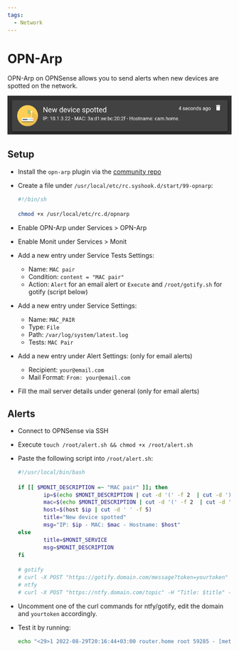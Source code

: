 ```yaml
---
tags:
  - Network
---
```


# OPN-Arp

OPN-Arp on OPNSense allows you to send alerts when new devices are spotted on the network.

![opnarp](images/opnarp.png)

## Setup

- Install the `opn-arp` plugin via the [community repo](https://www.routerperformance.net/opnsense-repo/)
- Create a file under `/usr/local/etc/rc.syshook.d/start/99-opnarp`:

    ```sh
    #!/bin/sh

    chmod +x /usr/local/etc/rc.d/opnarp
    ```

- Enable OPN-Arp under Services > OPN-Arp
- Enable Monit under Services > Monit
- Add a new entry under Service Tests Settings:
  - Name: `MAC pair`
  - Condition: `content = "MAC pair"`
  - Action: `Alert` for an email alert or `Execute` and `/root/gotify.sh` for gotify (script below)
- Add a new entry under Service Settings:
  - Name: `MAC_PAIR`
  - Type: `File`
  - Path: `/var/log/system/latest.log`
  - Tests: `MAC Pair`
- Add a new entry under Alert Settings: (only for email alerts)
  - Recipient: `your@email.com`
  - Mail Format: `From: your@email.com`
- Fill the mail server details under general (only for email alerts)

## Alerts

- Connect to OPNSense via SSH
- Execute `touch /root/alert.sh && chmod +x /root/alert.sh`
- Paste the following script into `/root/alert.sh`:

    ```bash
    #!/usr/local/bin/bash

    if [[ $MONIT_DESCRIPTION =~ "MAC pair" ]]; then
            ip=$(echo $MONIT_DESCRIPTION | cut -d '(' -f 2  | cut -d ')' -f 1)
            mac=$(echo $MONIT_DESCRIPTION | cut -d '(' -f 2  | cut -d ')' -f 2)
            host=$(host $ip | cut -d ' ' -f 5)
            title="New device spotted"
            msg="IP: $ip - MAC: $mac - Hostname: $host"
    else
            title=$MONIT_SERVICE
            msg=$MONIT_DESCRIPTION
    fi

    # gotify
    # curl -X POST "https://gotify.domain.com/message?token=yourtoken" -F "title=$title" -F "message=$msg"
    # ntfy
    # curl -X POST "https://ntfy.domain.com/topic" -H "Title: $title" -d "$msg"
    ```

- Uncomment one of the curl commands for ntfy/gotify, edit the domain and `yourtoken` accordingly.

- Test it by running:
  
  ```bash
  echo "<29>1 2022-08-29T20:16:44+03:00 router.home root 59285 - [meta sequenceId=1] New IPv4/MAC pair seen: (10.1.3.22)3a:d1:ee:bc:20:2f" >> /var/log/system/latest.log
  ```
